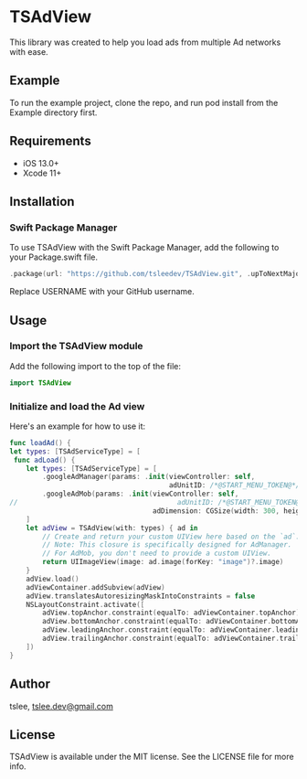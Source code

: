 # TSAdView

This library was created to help you load ads from multiple Ad networks with ease.

## Example

To run the example project, clone the repo, and run pod install from the Example directory first.

## Requirements
- iOS 13.0+
- Xcode 11+

## Installation

### Swift Package Manager

To use TSAdView with the Swift Package Manager, add the following to your Package.swift file.

```swift
.package(url: "https://github.com/tsleedev/TSAdView.git", .upToNextMajor(from: "0.1.0"))
```

Replace USERNAME with your GitHub username.

## Usage

### Import the TSAdView module

Add the following import to the top of the file:

```swift
import TSAdView
```

### Initialize and load the Ad view

Here's an example for how to use it:

```swift
func loadAd() {
let types: [TSAdServiceType] = [
 func adLoad() {
    let types: [TSAdServiceType] = [
        .googleAdManager(params: .init(viewController: self,
                                       adUnitID: /*@START_MENU_TOKEN@*/"Your adUnitID"/*@END_MENU_TOKEN@*/)),
        .googleAdMob(params: .init(viewController: self,
//                                       adUnitID: /*@START_MENU_TOKEN@*/"Your adUnitID"/*@END_MENU_TOKEN@*/,
                                   adDimension: CGSize(width: 300, height: 400)))
    ]
    let adView = TSAdView(with: types) { ad in
        // Create and return your custom UIView here based on the `ad`.
        // Note: This closure is specifically designed for AdManager.
        // For AdMob, you don't need to provide a custom UIView.
        return UIImageView(image: ad.image(forKey: "image")?.image)
    }
    adView.load()
    adViewContainer.addSubview(adView)
    adView.translatesAutoresizingMaskIntoConstraints = false
    NSLayoutConstraint.activate([
        adView.topAnchor.constraint(equalTo: adViewContainer.topAnchor),
        adView.bottomAnchor.constraint(equalTo: adViewContainer.bottomAnchor),
        adView.leadingAnchor.constraint(equalTo: adViewContainer.leadingAnchor),
        adView.trailingAnchor.constraint(equalTo: adViewContainer.trailingAnchor)
    ])
}
```

## Author

tslee, tslee.dev@gmail.com

## License

TSAdView is available under the MIT license. See the LICENSE file for more info.
